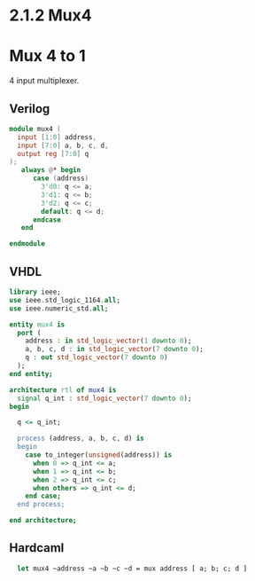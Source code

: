# 2.1.2 Mux4

# Mux 4 to 1

4 input multiplexer.

## Verilog

<!-- $MDX file=./hdl/mux4.v -->
```verilog
module mux4 (
  input [1:0] address,
  input [7:0] a, b, c, d,
  output reg [7:0] q
);
   always @* begin
      case (address)
        3'd0: q <= a;
        3'd1: q <= b;
        3'd2: q <= c;
        default: q <= d;
      endcase
   end

endmodule
```

## VHDL

<!-- $MDX file=./hdl/mux4.vhd -->
```vhdl
library ieee;
use ieee.std_logic_1164.all;
use ieee.numeric_std.all;

entity mux4 is
  port (
    address : in std_logic_vector(1 downto 0);
    a, b, c, d : in std_logic_vector(7 downto 0);
    q : out std_logic_vector(7 downto 0)
  );
end entity;

architecture rtl of mux4 is
  signal q_int : std_logic_vector(7 downto 0);
begin

  q <= q_int;

  process (address, a, b, c, d) is 
  begin
    case to_integer(unsigned(address)) is
      when 0 => q_int <= a;
      when 1 => q_int <= b;
      when 2 => q_int <= c;
      when others => q_int <= d;
    end case;
  end process;

end architecture;
```

## Hardcaml

<!-- $MDX file=./lib/combinational_examples.ml,part=mux4 -->
```ocaml
  let mux4 ~address ~a ~b ~c ~d = mux address [ a; b; c; d ]
```
